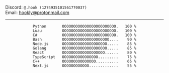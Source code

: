 Discord: `@.hook (1274935101561770037)`  
Email: <a href="mailto:hookly@protonmail.com">hookly@protonmail.com</a>

---
<div align="center">
  
<!--START_SECTION:Skills-->
```
Python       OOOOOOOOOOOOOOOOOOOOOOOO.   100 %
Luau         OOOOOOOOOOOOOOOOOOOOOOOO.   100 %
C#           OOOOOOOOOOOOOOOOOOOOOOOO.   100 %
Bash         OOOOOOOOOOOOOOOOOOOOO....    90 %
Node.js      OOOOOOOOOOOOOOOOOOOO.....    85 %
Golang       OOOOOOOOOOOOOOOOOOOO.....    85 %
React        OOOOOOOOOOOOOOOOOOO......    80 %
TypeScript   OOOOOOOOOOOOOOOO.........    75 %
C++          OOOOOOOOOOOOOOO..........    65 %
Next.js      OOOOOOOOOOOO.............    55 %
```
<!--END_SECTION:Skills-->
